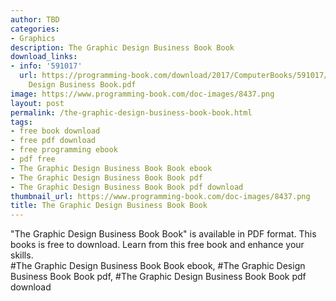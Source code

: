 ```yaml
---
author: TBD
categories:
- Graphics
description: The Graphic Design Business Book Book
download_links:
- info: '591017'
  url: https://programming-book.com/download/2017/ComputerBooks/591017/The Graphic
    Design Business Book.pdf
image: https://www.programming-book.com/doc-images/8437.png
layout: post
permalink: /the-graphic-design-business-book-book.html
tags:
- free book download
- free pdf download
- free programming ebook
- pdf free
- The Graphic Design Business Book Book ebook
- The Graphic Design Business Book Book pdf
- The Graphic Design Business Book Book pdf download
thumbnail_url: https://www.programming-book.com/doc-images/8437.png
title: The Graphic Design Business Book Book
---
```


 
<div class="item-desc text-justify">
  "The Graphic Design Business Book Book" is available in PDF format. This books is free to download. Learn from this free book and enhance your skills.
  <br>
  #The Graphic Design Business Book Book ebook, #The Graphic Design Business Book Book pdf, #The Graphic Design Business Book Book pdf download
</div>